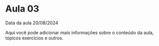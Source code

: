 # Aula 03

Data da aula 20/08/2024

Aqui você pode adicionar mais informações sobre o conteúdo da aula, tópicos exercícios e outros.
